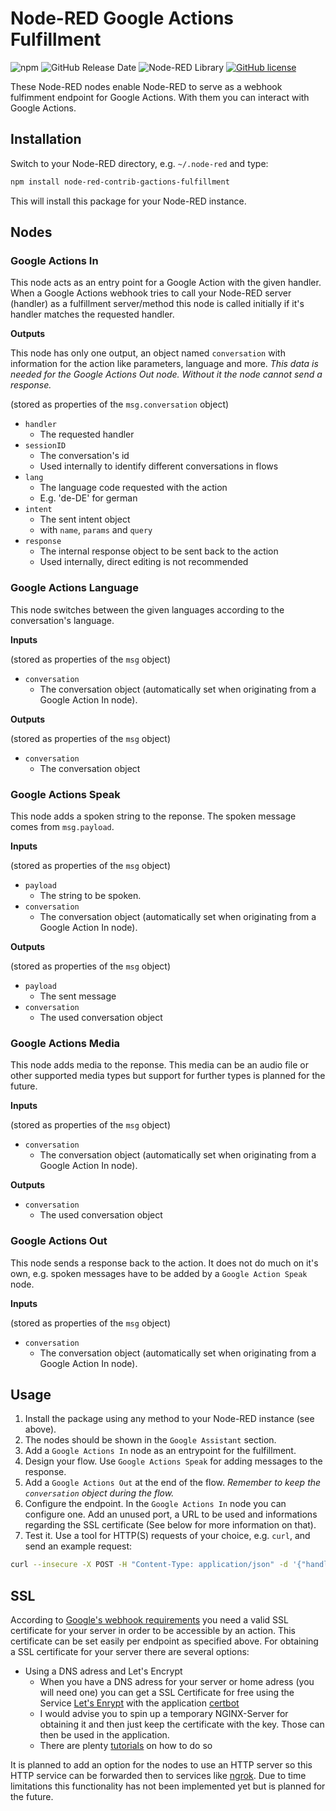 # Node-RED Google Actions Fulfillment

![npm](https://img.shields.io/npm/v/node-red-contrib-gactions-fulfillment) ![GitHub Release Date](https://img.shields.io/github/release-date/HnSee/node-red-contrib-gactions-fulfillment) ![Node-RED Library](https://img.shields.io/badge/Node--RED-Library-%23AA4444?link=https://flows.nodered.org/node/node-red-contrib-gactions-fulfillment) [![GitHub license](https://img.shields.io/github/license/HnSee/node-red-contrib-gactions-fulfillment)](https://github.com/HnSee/node-red-contrib-gactions-fulfillment/blob/master/LICENSE)

These Node-RED nodes enable Node-RED to serve as a webhook fulfimment endpoint for Google Actions. With them you can interact with Google Actions.

## Installation

Switch to your Node-RED directory, e.g. `~/.node-red` and type:

```bash
npm install node-red-contrib-gactions-fulfillment
```

This will install this package for your Node-RED instance.

## Nodes

### Google Actions In
This node acts as an entry point for a Google Action with the given handler. When a Google Actions webhook tries to call your Node-RED server (handler) as a fulfillment server/method this node is called initially if it's handler matches the requested handler.

**Outputs**

This node has only one output, an object named `conversation` with information for the action like parameters, language and more. *This data is needed for the Google Actions Out node. Without it the node cannot send a response.*

(stored as properties of the `msg.conversation` object)
- `handler`
    - The requested handler
- `sessionID`
    - The conversation's id
    - Used internally to identify different conversations in flows
- `lang`
    - The language code requested with the action
    - E.g. 'de-DE' for german
- `intent`
    - The sent intent object
    - with `name`, `params` and `query`
- `response`
    - The internal response object to be sent back to the action
    - Used internally, direct editing is not recommended

### Google Actions Language
This node switches between the given languages according to the conversation's language.

**Inputs**

(stored as properties of the `msg` object)
- `conversation`
    - The conversation object (automatically set when originating from a Google Action In node).

**Outputs**

(stored as properties of the `msg` object)
- `conversation`
    - The conversation object

### Google Actions Speak
This node adds a spoken string to the reponse. The spoken message comes from `msg.payload`.

**Inputs**

(stored as properties of the `msg` object)
- `payload`
    - The string to be spoken.
- `conversation`
    - The conversation object (automatically set when originating from a Google Action In node).

**Outputs**

(stored as properties of the `msg` object)
- `payload`
    - The sent message
- `conversation`
    - The used conversation object

### Google Actions Media
This node adds media to the reponse. This media can be an audio file or other supported media types but support for further types is planned for the future.

**Inputs**

(stored as properties of the `msg` object)
- `conversation`
    - The conversation object (automatically set when originating from a Google Action In node).

**Outputs**

- `conversation`
    - The used conversation object

### Google Actions Out
This node sends a response back to the action. It does not do much on it's own, e.g. spoken messages have to be added by a `Google Action Speak` node.

**Inputs**

(stored as properties of the `msg` object)
- `conversation`
    - The conversation object (automatically set when originating from a Google Action In node).

## Usage

1. Install the package using any method to your Node-RED instance (see above).
2. The nodes should be shown in the `Google Assistant` section.
3. Add a `Google Actions In` node as an entrypoint for the fulfillment.
4. Design your flow. Use `Google Actions Speak` for adding messages to the response.
5. Add a `Google Actions Out` at the end of the flow. *Remember to keep the `conversation` object during the flow.*
6. Configure the endpoint. In the `Google Actions In` node you can configure one. Add an unused port, a URL to be used and informations regarding the SSL certificate (See below for more information on that).
7. Test it. Use a tool for HTTP(S) requests of your choice, e.g. `curl`, and send an example request:

```bash
curl --insecure -X POST -H "Content-Type: application/json" -d '{"handler":{"name":"ExampleHeader"},"intent":{"name":"actions.intent.BRUH","params":{},"query":""},"scene":{"name":"SceneName","slotFillingStatus":"UNSPECIFIED","slots":{}},"session":{"id":"session_id_69420","params":{},"typeOverrides":[]},"user":{"locale":"en-US","params":{"verificationStatus":"VERIFIED"}},"home":{"params":{}},"device":{"capabilities":["SPEECH","RICH_RESPONSE","LONG_FORM_AUDIO"]}}' https://localhost:8090/fulfillment
```

## SSL
According to [Google's webhook requirements](https://developers.google.com/assistant/conversational/webhooks?tool=sdk) you need a valid SSL certificate for your server in order to be accessible by an action. This certificate can be set easily per endpoint as specified above. For obtaining a SSL certificate for your server there are several options:

- Using a DNS adress and Let's Encrypt
    - When you have a DNS adress for your server or home adress (you will need one) you can get a SSL Certificate for free using the Service [Let's Enrypt](https://letsencrypt.org/) with the application [certbot](https://certbot.eff.org/)
    - I would advise you to spin up a temporary NGINX-Server for obtaining it and then just keep the certificate with the key. Those can then be used in the application.
    - There are plenty [tutorials](https://www.digitalocean.com/community/tutorials/how-to-set-up-let-s-encrypt-with-nginx-server-blocks-on-ubuntu-16-04) on how to do so

It is planned to add an option for the nodes to use an HTTP server so this HTTP service can be forwarded then to services like [ngrok](https://snapcraft.io/ngrok). Due to time limitations this functionality has not been implemented yet but is planned for the future.